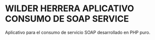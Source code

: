 # WILDER HERRERA APLICATIVO CONSUMO DE SOAP SERVICE
Aplicativo para el consumo de servicio SOAP desarrollado en PHP puro.
